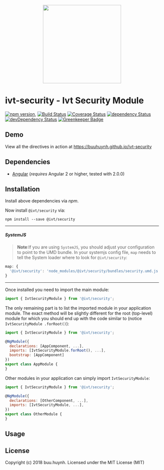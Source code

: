 <p align="center">
  <img height="256px" width="256px" style="text-align: center;" src="https://cdn.rawgit.com/buuhuynh/ivt-security/master/demo/src/assets/logo.svg">
</p>

# ivt-security - Ivt Security Module

[![npm version](https://badge.fury.io/js/ivt-security.svg)](https://badge.fury.io/js/ivt-security),
[![Build Status](https://travis-ci.org/buuhuynh/ivt-security.svg?branch=master)](https://travis-ci.org/buuhuynh/ivt-security)
[![Coverage Status](https://coveralls.io/repos/github/buuhuynh/ivt-security/badge.svg?branch=master)](https://coveralls.io/github/buuhuynh/ivt-security?branch=master)
[![dependency Status](https://david-dm.org/buuhuynh/ivt-security/status.svg)](https://david-dm.org/buuhuynh/ivt-security)
[![devDependency Status](https://david-dm.org/buuhuynh/ivt-security/dev-status.svg?branch=master)](https://david-dm.org/buuhuynh/ivt-security#info=devDependencies)
[![Greenkeeper Badge](https://badges.greenkeeper.io/buuhuynh/ivt-security.svg)](https://greenkeeper.io/)

## Demo

View all the directives in action at https://buuhuynh.github.io/ivt-security

## Dependencies
* [Angular](https://angular.io) (*requires* Angular 2 or higher, tested with 2.0.0)

## Installation
Install above dependencies via *npm*. 

Now install `@ivt/security` via:
```shell
npm install --save @ivt/security
```

---
##### SystemJS
>**Note**:If you are using `SystemJS`, you should adjust your configuration to point to the UMD bundle.
In your systemjs config file, `map` needs to tell the System loader where to look for `@ivt/security`:
```js
map: {
  '@ivt/security': 'node_modules/@ivt/security/bundles/security.umd.js',
}
```
---

Once installed you need to import the main module:
```js
import { IvtSecurityModule } from '@ivt/security';
```
The only remaining part is to list the imported module in your application module. The exact method will be slightly
different for the root (top-level) module for which you should end up with the code similar to (notice ` IvtSecurityModule .forRoot()`):
```js
import { IvtSecurityModule } from '@ivt/security';

@NgModule({
  declarations: [AppComponent, ...],
  imports: [IvtSecurityModule.forRoot(), ...],  
  bootstrap: [AppComponent]
})
export class AppModule {
}
```

Other modules in your application can simply import ` IvtSecurityModule `:

```js
import { IvtSecurityModule } from '@ivt/security';

@NgModule({
  declarations: [OtherComponent, ...],
  imports: [IvtSecurityModule, ...], 
})
export class OtherModule {
}
```

## Usage



## License

Copyright (c) 2018 buu.huynh. Licensed under the MIT License (MIT)

